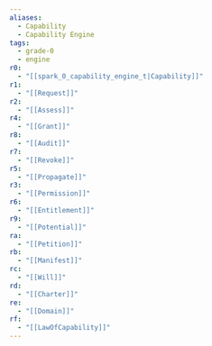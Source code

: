 ```yaml
---
aliases:
  - Capability
  - Capability Engine
tags:
  - grade-0
  - engine
r0:
  - "[[spark_0_capability_engine_t|Capability]]"
r1:
  - "[[Request]]"
r2:
  - "[[Assess]]"
r4:
  - "[[Grant]]"
r8:
  - "[[Audit]]"
r7:
  - "[[Revoke]]"
r5:
  - "[[Propagate]]"
r3:
  - "[[Permission]]"
r6:
  - "[[Entitlement]]"
r9:
  - "[[Potential]]"
ra:
  - "[[Petition]]"
rb:
  - "[[Manifest]]"
rc:
  - "[[Will]]"
rd:
  - "[[Charter]]"
re:
  - "[[Domain]]"
rf:
  - "[[LawOfCapability]]"
---
```

